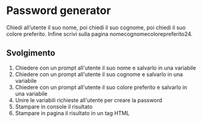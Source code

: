 Password generator
===
Chiedi all’utente il suo nome, poi chiedi il suo cognome, poi chiedi il suo colore preferito. Infine scrivi sulla pagina nomecognomecolorepreferito24.

## Svolgimento
1. Chiedere con un prompt all'utente il suo nome e salvarlo in una variabile
2. Chiedere con un prompt all'utente il suo cognome e salvarlo in una variabile
3. Chiedere con un prompt all'utente il suo colore preferito e salvarlo in una variabile
4. Unire le variabili richieste all'utente per creare la password
5. Stampare in console il risultato
6. Stampare in pagina il risultato in un tag HTML
